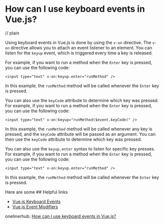 # How can I use keyboard events in Vue.js?
// plain

Using keyboard events in Vue.js is done by using the `v-on` directive. The `v-on` directive allows you to attach an event listener to an element. You can listen for the `keyup` event, which is triggered every time a key is released.

For example, if you want to run a method when the `Enter` key is pressed, you can use the following code:

```
<input type="text" v-on:keyup.enter="runMethod" />
```

In this example, the `runMethod` method will be called whenever the `Enter` key is pressed.

You can also use the `keyCode` attribute to determine which key was pressed. For example, if you want to run a method when the `Enter` key is pressed, you can use the following code:

```
<input type="text" v-on:keyup="runMethod($event.keyCode)" />
```

In this example, the `runMethod` method will be called whenever any key is pressed, and the `keyCode` attribute will be passed as an argument. You can then use the `keyCode` attribute to determine which key was pressed.

You can also use the `keyup.enter` syntax to listen for specific key presses. For example, if you want to run a method when the `Enter` key is pressed, you can use the following code:

```
<input type="text" v-on:keyup.enter="runMethod" />
```

In this example, the `runMethod` method will be called whenever the `Enter` key is pressed.

Here are some ## Helpful links
- [Vue.js Keyboard Events](https://vuejs.org/v2/guide/events.html#Key-Modifiers)
- [Vue.js Event Modifiers](https://vuejs.org/v2/guide/events.html#Event-Modifiers)

onelinerhub: [How can I use keyboard events in Vue.js?](https://onelinerhub.com/vue.js/how-can-i-use-keyboard-events-in-vue-js)